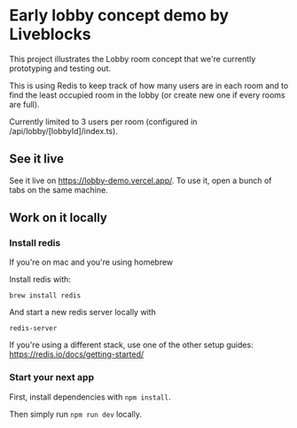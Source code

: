 # Early lobby concept demo by Liveblocks

This project illustrates the Lobby room concept that we're currently prototyping and
testing out. 

This is using Redis to keep track of how many users are in each room and to find the least occupied room in the lobby (or create new one if every rooms are full).

Currently limited to 3 users per room (configured in /api/lobby/[lobbyId]/index.ts).

## See it live

See it live on https://lobby-demo.vercel.app/. To use it, open a bunch of tabs on the same
machine.

## Work on it locally

### Install redis

If you're on mac and you're using homebrew

Install redis with:

```shell
brew install redis
```

And start a new redis server locally with

```shell
redis-server
```

If you're using a different stack, use one of the other setup guides: https://redis.io/docs/getting-started/

### Start your next app

First, install dependencies with `npm install`.

Then simply run `npm run dev` locally.
